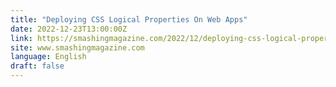 ```yaml
---
title: "Deploying CSS Logical Properties On Web Apps"
date: 2022-12-23T13:00:00Z
link: https://smashingmagazine.com/2022/12/deploying-css-logical-properties-on-web-apps/?utm_medium=RSS&utm_source=news.12bit.vn
site: www.smashingmagazine.com
language: English
draft: false
---
```

